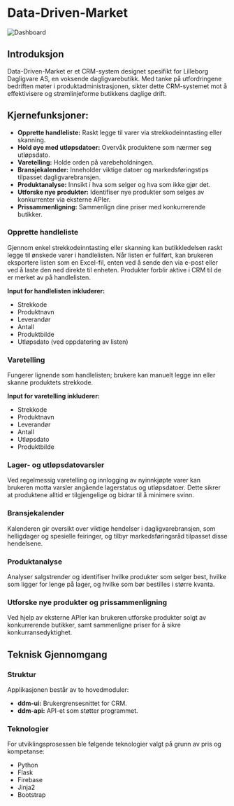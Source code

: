 # Data-Driven-Market
![Dashboard](https://drive.google.com/file/d/1i5uGEv-339ZMTEbtmqLE2YopN89EWQTT/view?usp=drive_link)
## Introduksjon
Data-Driven-Market er et CRM-system designet spesifikt for Lilleborg Dagligvare AS, en voksende dagligvarebutikk. Med tanke på utfordringene bedriften møter i produktadministrasjonen, sikter dette CRM-systemet mot å effektivisere og strømlinjeforme butikkens daglige drift.

## Kjernefunksjoner:
- **Opprette handleliste:** Raskt legge til varer via strekkodeinntasting eller skanning.
- **Hold øye med utløpsdatoer:** Overvåk produktene som nærmer seg utløpsdato.
- **Varetelling:** Holde orden på varebeholdningen.
- **Bransjekalender:** Inneholder viktige datoer og markedsføringstips tilpasset dagligvarebransjen.
- **Produktanalyse:** Innsikt i hva som selger og hva som ikke gjør det.
- **Utforske nye produkter:** Identifiser nye produkter som selges av konkurrenter via eksterne APIer.
- **Prissammenligning:** Sammenlign dine priser med konkurrerende butikker.

### Opprette handleliste
Gjennom enkel strekkodeinntasting eller skanning kan butikkledelsen raskt legge til ønskede varer i handlelisten. Når listen er fullført, kan brukeren eksportere listen som en Excel-fil, enten ved å sende den via e-post eller ved å laste den ned direkte til enheten. Produkter forblir aktive i CRM til de er merket av på handlelisten. 

**Input for handlelisten inkluderer:**
- Strekkode
- Produktnavn
- Leverandør
- Antall
- Produktbilde
- Utløpsdato (ved oppdatering av listen)

### Varetelling
Fungerer lignende som handlelisten; brukere kan manuelt legge inn eller skanne produktets strekkode.

**Input for varetelling inkluderer:**
- Strekkode
- Produktnavn
- Leverandør
- Antall
- Utløpsdato
- Produktbilde

### Lager- og utløpsdatovarsler
Ved regelmessig varetelling og innlogging av nyinnkjøpte varer kan brukeren motta varsler angående lagerstatus og utløpsdatoer. Dette sikrer at produktene alltid er tilgjengelige og bidrar til å minimere svinn.

### Bransjekalender
Kalenderen gir oversikt over viktige hendelser i dagligvarebransjen, som helligdager og spesielle feiringer, og tilbyr markedsføringsråd tilpasset disse hendelsene.

### Produktanalyse
Analyser salgstrender og identifiser hvilke produkter som selger best, hvilke som ligger for lenge på lager, og hvilke som bør bestilles i større kvanta.

### Utforske nye produkter og prissammenligning
Ved hjelp av eksterne APIer kan brukeren utforske produkter solgt av konkurrerende butikker, samt sammenligne priser for å sikre konkurransedyktighet.

## Teknisk Gjennomgang

### Struktur
Applikasjonen består av to hovedmoduler:
- **ddm-ui:** Brukergrensesnittet for CRM.
- **ddm-api:** API-et som støtter programmet.

### Teknologier
For utviklingsprosessen ble følgende teknologier valgt på grunn av pris og kompetanse:

- Python
- Flask
- Firebase
- Jinja2
- Bootstrap
